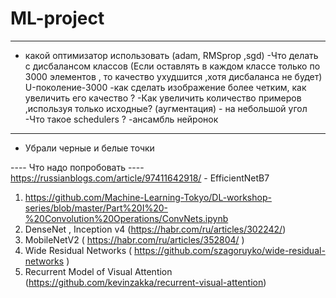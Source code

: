 # ML-project
-------------
- какой оптимизатор использовать (adam, RMSprop ,sgd) 
-Что делать с дисбалансом классов (Если оставлять в каждом классе только по 3000 элементов , то качество ухудшится ,хотя дисбаланса не будет) U-поколение-3000
-как сделать изображение более четким, как увеличить его качество ? 
-Как увеличить количество примеров ,используя только исходные? (аугментация) - на небольшой угол 
-Что такое schedulers ?
-ансамбль нейронок
-------------------
+ Убрали черные и белые точки

---- Что надо попробовать ----
https://russianblogs.com/article/97411642918/ - EfficientNetB7


1) https://github.com/Machine-Learning-Tokyo/DL-workshop-series/blob/master/Part%20I%20-%20Convolution%20Operations/ConvNets.ipynb
2) DenseNet , Inception v4 (https://habr.com/ru/articles/302242/) 
3) MobileNetV2 ( https://habr.com/ru/articles/352804/ )
4) Wide Residual Networks ( https://github.com/szagoruyko/wide-residual-networks )
5) Recurrent Model of Visual Attention (https://github.com/kevinzakka/recurrent-visual-attention)
